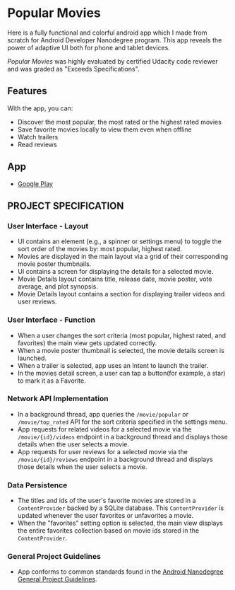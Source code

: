 # Popular Movies

Here is a fully functional and colorful android app which I made from scratch for Android Developer Nanodegree program.
This app reveals the power of adaptive UI both for phone and tablet devices.

*Popular Movies* was highly evaluated by certified Udacity code reviewer and was graded as "Exceeds Specifications".

## Features

With the app, you can:
* Discover the most popular, the most rated or the highest rated movies
* Save favorite movies locally to view them even when offline
* Watch trailers
* Read reviews

## App

* [Google Play](https://play.google.com/store/apps/details?id=com.ekosp.popularmovies&hl=en)

## PROJECT SPECIFICATION

### User Interface - Layout
* UI contains an element (e.g., a spinner or settings menu) to toggle the sort order of the movies by: most popular, highest rated.
* Movies are displayed in the main layout via a grid of their corresponding movie poster thumbnails.
* UI contains a screen for displaying the details for a selected movie.
* Movie Details layout contains title, release date, movie poster, vote average, and plot synopsis.
* Movie Details layout contains a section for displaying trailer videos and user reviews.

### User Interface - Function
* When a user changes the sort criteria (most popular, highest rated, and favorites) the main view gets updated correctly.
* When a movie poster thumbnail is selected, the movie details screen is launched.
* When a trailer is selected, app uses an Intent to launch the trailer.
* In the movies detail screen, a user can tap a button(for example, a star) to mark it as a Favorite.

### Network API Implementation
* In a background thread, app queries the `/movie/popular` or `/movie/top_rated` API for the sort criteria specified in the settings menu.
* App requests for related videos for a selected movie via the `/movie/{id}/videos` endpoint in a background thread and displays those details when the user selects a movie.
* App requests for user reviews for a selected movie via the `/movie/{id}/reviews` endpoint in a background thread and displays those details when the user selects a movie.

### Data Persistence
* The titles and ids of the user's favorite movies are stored in a `ContentProvider` backed by a SQLite database. This `ContentProvider` is updated whenever the user favorites or unfavorites a movie.
* When the "favorites" setting option is selected, the main view displays the entire favorites collection based on movie ids stored in the `ContentProvider`.

### General Project Guidelines
* App conforms to common standards found in the [Android Nanodegree General Project Guidelines](http://udacity.github.io/android-nanodegree-guidelines/core.html).
